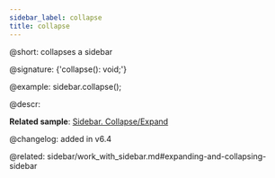 ```yaml
---
sidebar_label: collapse
title: collapse
---          
```


@short: collapses a sidebar

@signature: {'collapse(): void;'}

@example:
sidebar.collapse();



@descr:

**Related sample**: [Sidebar. Collapse/Expand](https://snippet.dhtmlx.com/ydlltdq6)



@changelog: added in v6.4


@related: sidebar/work_with_sidebar.md#expanding-and-collapsing-sidebar
